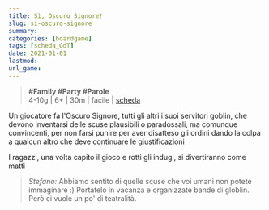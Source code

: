 ```yaml
---
title: Sì, Oscuro Signore!
slug: si-oscuro-signore
summary: 
categories: [boardgame]
tags: [scheda_GdT]
date: 2021-01-01
lastmod: 
url_game: 
---
```

> **#Family #Party #Parole**   
> 4-10g | 6+ | 30m | facile | [scheda](https://boardgamegeek.com/boardgame/18723/aye-dark-overlord-red-box)  

Un giocatore fa l'Oscuro Signore, tutti gli altri i suoi servitori goblin, che devono inventarsi delle scuse plausibili o paradossali, ma comunque convincenti, per non farsi punire per aver disatteso gli ordini dando la colpa a qualcun altro che deve continuare le giustificazioni 

I ragazzi, una volta capito il gioco e rotti gli indugi, si divertiranno come matti

> *Stefano:*
> Abbiamo sentito di quelle scuse che voi umani non potete immaginare :) Portatelo in vacanza e organizzate bande di globlin. Però ci vuole un po' di teatralità.



